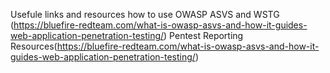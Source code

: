 Usefule links and resources
how to use OWASP ASVS and WSTG (https://bluefire-redteam.com/what-is-owasp-asvs-and-how-it-guides-web-application-penetration-testing/)
Pentest Reporting Resources(https://bluefire-redteam.com/what-is-owasp-asvs-and-how-it-guides-web-application-penetration-testing/)
